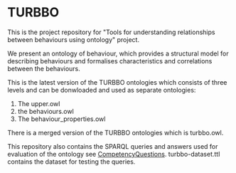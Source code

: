 # TURBBO
This is the project repository for "Tools for understanding relationships between behaviours using ontology" project. 

We present an ontology of behaviour, which provides a structural model for describing behaviours and formalises characteristics and correlations between the behaviours.

This is the latest version of the TURBBO ontologies which consists of three levels and can be donwloaded and used as separate ontologies:
1. The upper.owl
2. the behaviours.owl
3. The behaviour_properties.owl

There is a merged version of the TURBBO ontologies which is turbbo.owl. 

This repository also contains the SPARQL queries and answers used for evaluation of the ontology see [CompetencyQuestions](https://github.com/fatibaba/turbbo/blob/main/CompetencyQuestions.md). turbbo-dataset.ttl contains the dataset for testing the queries.
